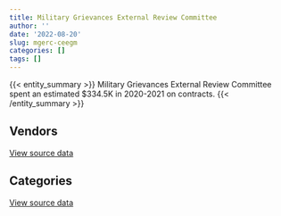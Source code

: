 ```yaml
---
title: Military Grievances External Review Committee
author: ''
date: '2022-08-20'
slug: mgerc-ceegm
categories: []
tags: []
---
```


<script src="/rmarkdown-libs/htmlwidgets/htmlwidgets.js"></script>
<link href="/rmarkdown-libs/datatables-css/datatables-crosstalk.css" rel="stylesheet" />
<script src="/rmarkdown-libs/datatables-binding/datatables.js"></script>
<script src="/rmarkdown-libs/jquery/jquery-3.6.0.min.js"></script>
<link href="/rmarkdown-libs/dt-core-bootstrap/css/dataTables.bootstrap.min.css" rel="stylesheet" />
<link href="/rmarkdown-libs/dt-core-bootstrap/css/dataTables.bootstrap.extra.css" rel="stylesheet" />
<script src="/rmarkdown-libs/dt-core-bootstrap/js/jquery.dataTables.min.js"></script>
<script src="/rmarkdown-libs/dt-core-bootstrap/js/dataTables.bootstrap.min.js"></script>
<link href="/rmarkdown-libs/crosstalk/css/crosstalk.min.css" rel="stylesheet" />
<script src="/rmarkdown-libs/crosstalk/js/crosstalk.min.js"></script>
<script src="/rmarkdown-libs/htmlwidgets/htmlwidgets.js"></script>
<link href="/rmarkdown-libs/datatables-css/datatables-crosstalk.css" rel="stylesheet" />
<script src="/rmarkdown-libs/datatables-binding/datatables.js"></script>
<script src="/rmarkdown-libs/jquery/jquery-3.6.0.min.js"></script>
<link href="/rmarkdown-libs/dt-core-bootstrap/css/dataTables.bootstrap.min.css" rel="stylesheet" />
<link href="/rmarkdown-libs/dt-core-bootstrap/css/dataTables.bootstrap.extra.css" rel="stylesheet" />
<script src="/rmarkdown-libs/dt-core-bootstrap/js/jquery.dataTables.min.js"></script>
<script src="/rmarkdown-libs/dt-core-bootstrap/js/dataTables.bootstrap.min.js"></script>
<link href="/rmarkdown-libs/crosstalk/css/crosstalk.min.css" rel="stylesheet" />
<script src="/rmarkdown-libs/crosstalk/js/crosstalk.min.js"></script>

{{< entity_summary >}}
Military Grievances External Review Committee spent an estimated \$334.5K in 2020-2021 on contracts.
{{< /entity_summary >}}

## Vendors

<div id="htmlwidget-1" style="width:100%;height:auto;" class="datatables html-widget"></div>
<script type="application/json" data-for="htmlwidget-1">{"x":{"style":"bootstrap","filter":"none","vertical":false,"data":[["<a href=\"/vendors/advanced_business_interiors/\">ADVANCED BUSINESS INTERIORS<\/a>","<a href=\"/vendors/applied_electonics/\">APPLIED ELECTONICS<\/a>","<a href=\"/vendors/bmc_software_canada/\">BMC SOFTWARE CANADA<\/a>","<a href=\"/vendors/canadian_corps_of_commissionaires/\">CANADIAN CORPS OF COMMISSIONAIRES<\/a>","<a href=\"/vendors/canon/\">CANON<\/a>","<a href=\"/vendors/contract_community/\">CONTRACT COMMUNITY<\/a>","<a href=\"/vendors/csdc_systems/\">CSDC SYSTEMS<\/a>","<a href=\"/vendors/decisive_technologies/\">DECISIVE TECHNOLOGIES<\/a>","<a href=\"/vendors/excel_human_resources/\">EXCEL HUMAN RESOURCES<\/a>","<a href=\"/vendors/gartner/\">GARTNER<\/a>","<a href=\"/vendors/grand_toy/\">GRAND TOY<\/a>","<a href=\"/vendors/itex/\">ITEX<\/a>","<a href=\"/vendors/jim_pattison_industries/\">JIM PATTISON INDUSTRIES<\/a>","<a href=\"/vendors/lumina_it/\">LUMINA IT<\/a>","<a href=\"/vendors/maxsys_staffing_and_consulting/\">MAXSYS STAFFING AND CONSULTING<\/a>","<a href=\"/vendors/microsoft_canada/\">MICROSOFT CANADA<\/a>","<a href=\"/vendors/nisha_techonologies/\">NISHA TECHONOLOGIES<\/a>","<a href=\"/vendors/qmr/\">QMR<\/a>","<a href=\"/vendors/softchoice/\">SOFTCHOICE<\/a>","<a href=\"/vendors/teknion/\">TEKNION<\/a>","<a href=\"/vendors/teramach_technologies/\">TERAMACH TECHNOLOGIES<\/a>","<a href=\"/vendors/vmware/\">VMWARE<\/a>","<a href=\"/vendors/zycom/\">ZYCOM<\/a>"],[11435.6,null,null,15211.71,754.69,22148,2191.07,null,4520.1,22188.79,null,40856.89,null,null,null,10729.19,null,108214.12,null,null,null,3205.63,224726.24],[10879.64,null,null,null,5674.87,24521,null,null,115262.58,null,null,9888.43,21541.09,null,24998.97,11069.6,null,null,3534.49,18433.63,null,18496.83,67631.58],[176.25,982.27,18.44,null,7724.61,null,null,null,null,null,null,64915.11,null,28966.83,null,22895.64,null,null,10799.84,null,null,9463.4,null],[12866.45,44815.99,6730.98,null,7703.51,null,null,3463.96,null,null,13342.65,27777.88,null,15780.17,null,11424.34,16473.16,null,1122.35,null,23533.09,3981.87,4900.44]],"container":"<table class=\"table table-striped table-hover row-border order-column display\">\n  <thead>\n    <tr>\n      <th>Vendor<\/th>\n      <th>2017-2018<\/th>\n      <th>2018-2019<\/th>\n      <th>2019-2020<\/th>\n      <th>2020-2021<\/th>\n    <\/tr>\n  <\/thead>\n<\/table>","options":{"order":[[4,"desc"]],"pageLength":10,"autoWidth":true,"columnDefs":[{"targets":1,"render":"function(data, type, row, meta) {\n    return type !== 'display' ? data : DTWidget.formatCurrency(data, \"$\", 2, 3, \",\", \".\", true, null);\n  }"},{"targets":2,"render":"function(data, type, row, meta) {\n    return type !== 'display' ? data : DTWidget.formatCurrency(data, \"$\", 2, 3, \",\", \".\", true, null);\n  }"},{"targets":3,"render":"function(data, type, row, meta) {\n    return type !== 'display' ? data : DTWidget.formatCurrency(data, \"$\", 2, 3, \",\", \".\", true, null);\n  }"},{"targets":4,"render":"function(data, type, row, meta) {\n    return type !== 'display' ? data : DTWidget.formatCurrency(data, \"$\", 2, 3, \",\", \".\", true, null);\n  }"},{"width":"16%","targets":[1,2,3,4]},{"className":"dt-right","targets":[1,2,3,4]}],"orderClasses":false}},"evals":["options.columnDefs.0.render","options.columnDefs.1.render","options.columnDefs.2.render","options.columnDefs.3.render"],"jsHooks":[]}</script>
<p class="text-right">
<a href="https://github.com/GoC-Spending/contracts-data/tree/main/data/out/departments/mgerc-ceegm/summary_by_fiscal_year_by_vendor.csv" class="source-data-link btn btn-link">View source data</a>
</p>

## Categories

<div id="htmlwidget-2" style="width:100%;height:auto;" class="datatables html-widget"></div>
<script type="application/json" data-for="htmlwidget-2">{"x":{"style":"bootstrap","filter":"none","vertical":false,"data":[["<a href=\"/categories/10_office_management/\">Office management<\/a>","<a href=\"/categories/2_professional_services/\">Professional services<\/a>","<a href=\"/categories/3_information_technology/\">Information technology<\/a>","<a href=\"/categories/6_industrial_products_and_services/\">Industrial products and services<\/a>","<a href=\"/categories/8_security_and_protection/\">Security and protection<\/a>","<a href=\"/categories/9_human_capital/\">Human capital<\/a>"],[37155.67,152041.17,326928.7,20374.65,15211.71,22188.79],[49692.83,113925.56,305279.97,21541.09,null,null],[7900.87,133030.74,163866.04,null,null,21239.51],[33912.61,47010.68,253571.67,null,null,null]],"container":"<table class=\"table table-striped table-hover row-border order-column display\">\n  <thead>\n    <tr>\n      <th>Category<\/th>\n      <th>2017-2018<\/th>\n      <th>2018-2019<\/th>\n      <th>2019-2020<\/th>\n      <th>2020-2021<\/th>\n    <\/tr>\n  <\/thead>\n<\/table>","options":{"order":[[4,"desc"]],"dom":"t","pageLength":30,"autoWidth":true,"columnDefs":[{"targets":1,"render":"function(data, type, row, meta) {\n    return type !== 'display' ? data : DTWidget.formatCurrency(data, \"$\", 2, 3, \",\", \".\", true, null);\n  }"},{"targets":2,"render":"function(data, type, row, meta) {\n    return type !== 'display' ? data : DTWidget.formatCurrency(data, \"$\", 2, 3, \",\", \".\", true, null);\n  }"},{"targets":3,"render":"function(data, type, row, meta) {\n    return type !== 'display' ? data : DTWidget.formatCurrency(data, \"$\", 2, 3, \",\", \".\", true, null);\n  }"},{"targets":4,"render":"function(data, type, row, meta) {\n    return type !== 'display' ? data : DTWidget.formatCurrency(data, \"$\", 2, 3, \",\", \".\", true, null);\n  }"},{"width":"16%","targets":[1,2,3,4]},{"className":"dt-right","targets":[1,2,3,4]}],"orderClasses":false,"lengthMenu":[10,25,30,50,100]}},"evals":["options.columnDefs.0.render","options.columnDefs.1.render","options.columnDefs.2.render","options.columnDefs.3.render"],"jsHooks":[]}</script>
<p class="text-right">
<a href="https://github.com/GoC-Spending/contracts-data/tree/main/data/out/departments/mgerc-ceegm/summary_by_fiscal_year_by_category.csv" class="source-data-link btn btn-link">View source data</a>
</p>
